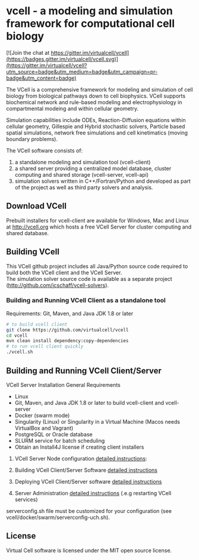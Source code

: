 # vcell - a modeling and simulation framework for computational cell biology
<!--
The vcell documentation in Mardown format (*.md) is edited in eclipse using the WikiText plugin
-->

[![Join the chat at https://gitter.im/virtualcell/vcell](https://badges.gitter.im/virtualcell/vcell.svg)](https://gitter.im/virtualcell/vcell?utm_source=badge&utm_medium=badge&utm_campaign=pr-badge&utm_content=badge)

The VCell is a comprehensive framework for modeling and simulation of cell biology from biological pathways down to 
cell biophysics. VCell supports biochemical network and rule-based modeling and electrophysiology in compartmental 
modeing and within cellular geometry.  

Simulation capabilities include ODEs, Reaction-Diffusion equations within 
cellular geometry, Gillespie and Hybrid stochastic solvers, Particle based spatial simulations, network free simulations
and cell kinetimatics (moving boundary problems).  

The VCell software consists of:
1) a standalone modeling and simulation tool (vcell-client)
2) a shared server providing a centralized model database, cluster computing and shared storage (vcell-server, vcell-api)
3) simulation solvers written in C++/Fortran/Python and developed as part of the project as well as third party solvers and analysis. 

## Download VCell
Prebuilt installers for vcell-client are available for Windows, Mac and Linux at http://vcell.org which hosts a free VCell Server 
for cluster computing and shared database.

## Building VCell
This VCell github project includes all Java/Python source code required to build both the VCell client and the VCell Server.  
The simulation solver source code is available as a separate project (http://github.com/jcschaff/vcell-solvers).

### Building and Running VCell Client as a standalone tool
Requirements:  Git, Maven, and Java JDK 1.8 or later

```bash
# to build vcell client
git clone https://github.com/virtualcell/vcell
cd vcell
mvn clean install dependency:copy-dependencies
# to run vcell client quickly
./vcell.sh
```

## Building and Running VCell Client/Server 

VCell Server Installation General Requirements
  * Linux
  * Git, Maven, and Java JDK 1.8 or later to build vcell-client and vcell-server
  * Docker (swarm mode)
  * Singularity (Linux) or Singularity in a Virtual Machine (Macos needs VirtualBox and Vagrant)
  * PostgreSQL or Oracle database
  * SLURM service for batch scheduling
  * Obtain an Install4J license if creating client installers

1) VCell Server Node configuration [detailed instructions](docker/swarm/README_DockerSwarmConfig.md):

2) Building VCell Client/Server Software [detailed instructions](docker/build/README.md)

3) Deploying VCell Client/Server software [detailed instructions](docker/swarm/README.md)

4) Server Administration [detailed instructions](docker/swarm/README_admin.md) (.e.g restarting VCell services)

serverconfig.sh file must be customized for your configuration (see vcell/docker/swarm/serverconfig-uch.sh).  

## License
Virtual Cell software is licensed under the MIT open source license.
